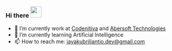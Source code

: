 ### Hi there <img src="https://github.com/TheDudeThatCode/TheDudeThatCode/blob/master/Assets/Hi.gif" width="30px"> 

- 🔭 I’m currently work at [Codenitiva](https://www.linkedin.com/company/codenitiva) and [Abersoft Technologies](https://www.linkedin.com/company/abersoft-technologies)
- 🌱 I’m currently learning Artificial Intelligence
- 📫 How to reach me: jayakubriliantio.dev@gmail.com
